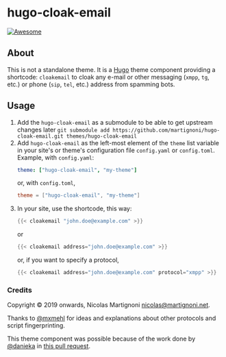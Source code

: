 # hugo-cloak-email

[![Awesome](https://awesome.re/badge.svg)](https://github.com/budparr/awesome-hugo)

## About

This is not a standalone theme. It is a [Hugo](https://gohugo.io) theme component providing a shortcode: `cloakemail` to cloak any e-mail or other messaging (`xmpp`, `tg`, etc.) or phone (`sip`, `tel`, etc.) address from spamming bots.

## Usage

1. Add the `hugo-cloak-email` as a submodule to be able to get upstream changes later `git submodule add https://github.com/martignoni/hugo-cloak-email.git themes/hugo-cloak-email`
2. Add `hugo-cloak-email` as the left-most element of the `theme` list variable in your site's or theme's configuration file `config.yaml` or `config.toml`. Example, with `config.yaml`:
    ```yaml
    theme: ["hugo-cloak-email", "my-theme"]
    ```
    or, with `config.toml`,
    ```toml
    theme = ["hugo-cloak-email", "my-theme"]
    ```
3. In your site, use the shortcode, this way:
    ```go
    {{< cloakemail "john.doe@example.com" >}}
    ```
    or
    ```go
    {{< cloakemail address="john.doe@example.com" >}}
    ```
    or, if you want to specify a protocol,
    ```go
    {{< cloakemail address="john.doe@example.com" protocol="xmpp" >}}
    ```

### Credits

Copyright © 2019 onwards, Nicolas Martignoni nicolas@martignoni.net.

Thanks to [@mxmehl](https://github.com/mxmehl) for ideas and explanations about other protocols and script fingerprinting.

This theme component was possible because of the work done by [@danieka](https://github.com/danieka) in [this pull request](https://github.com/gohugoio/hugo/pull/3935).


